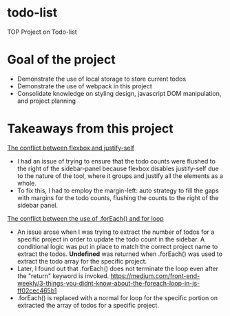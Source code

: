 # todo-list
TOP Project on Todo-list

# Goal of the project
- Demonstrate the use of local storage to store current todos
- Demonstrate the use of webpack in this project
- Consolidate knowledge on styling design, javascript DOM manipulation, and project planning

# Takeaways from this project
<ins>The conflict between flexbox and justify-self</ins>
- I had an issue of trying to ensure that the todo counts were flushed to the right of the sidebar-panel because flexbox disables justify-self due to the nature of the tool, where it groups and justify all the elements as a whole.
- To fix this, I had to employ the margin-left: auto strategy to fill the gaps with margins for the todo counts, flushing the counts to the right of the sidebar panel.

<ins>The conflict between the use of .forEach() and for loop</ins>
- An issue arose when I was trying to extract the number of todos for a specific project in order to update the todo count in the sidebar. A conditional logic was put in place to match the correct project name to extract the todos. <b>Undefined</b> was returned when .forEach() was used to extract the todo array for the specific project.
- Later, I found out that .forEach() does not terminate the loop even after the "return" keyword is invoked. https://medium.com/front-end-weekly/3-things-you-didnt-know-about-the-foreach-loop-in-js-ff02cec465b1
- .forEach() is replaced with a normal for loop for the specific portion on extracted the array of todos for a specific project.